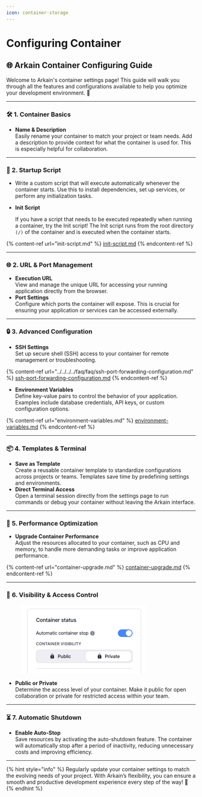 ```yaml
---
icon: container-storage
---
```


# Configuring Container

## **🌐 Arkain Container** Configuring **Guide**

Welcome to Arkain's container settings page! This guide will walk you through all the features and configurations available to help you optimize your development environment. 🚀

***

### 🛠️ **1. Container Basics**

* **Name & Description**\
  Easily rename your container to match your project or team needs. Add a description to provide context for what the container is used for. This is especially helpful for collaboration.

***

### 🚀 &#x32;**. Startup Script**

* Write a custom script that will execute automatically whenever the container starts. Use this to install dependencies, set up services, or perform any initialization tasks.
*   **Init Script**

    If you have a script that needs to be executed repeatedly when running a container, try the Init script! The Init script runs from the root directory `(/)` of the container and is executed when the container starts.

{% content-ref url="init-script.md" %}
[init-script.md](init-script.md)
{% endcontent-ref %}

***

### 🌐 **2. URL & Port Management**

* **Execution URL**\
  View and manage the unique URL for accessing your running application directly from the browser.
* **Port Settings**\
  Configure which ports the container will expose. This is crucial for ensuring your application or services can be accessed externally.

***

### 🔒 **3. Advanced Configuration**

* **SSH Settings**\
  Set up secure shell (SSH) access to your container for remote management or troubleshooting.

{% content-ref url="../../../../faq/faq/ssh-port-forwarding-configuration.md" %}
[ssh-port-forwarding-configuration.md](../../../../faq/faq/ssh-port-forwarding-configuration.md)
{% endcontent-ref %}

* **Environment Variables**\
  Define key-value pairs to control the behavior of your application. Examples include database credentials, API keys, or custom configuration options.

{% content-ref url="environment-variables.md" %}
[environment-variables.md](environment-variables.md)
{% endcontent-ref %}



***

### 📦 **4. Templates & Terminal**

* **Save as Template**\
  Create a reusable container template to standardize configurations across projects or teams. Templates save time by predefining settings and environments.
* **Direct Terminal Access**\
  Open a terminal session directly from the settings page to run commands or debug your container without leaving the Arkain interface.

***

### 🚀 **5. Performance Optimization**

* **Upgrade Container Performance**\
  Adjust the resources allocated to your container, such as CPU and memory, to handle more demanding tasks or improve application performance.

{% content-ref url="container-upgrade.md" %}
[container-upgrade.md](container-upgrade.md)
{% endcontent-ref %}

***

### 👥 **6. Visibility & Access Control**

<figure><img src="../../../../.gitbook/assets/image.png" alt=""><figcaption></figcaption></figure>

* **Public or Private**\
  Determine the access level of your container. Make it public for open collaboration or private for restricted access within your team.

***

### ⏳ **7. Automatic Shutdown**

* **Enable Auto-Stop**\
  Save resources by activating the auto-shutdown feature. The container will automatically stop after a period of inactivity, reducing unnecessary costs and improving efficiency.

***

{% hint style="info" %}
Regularly update your container settings to match the evolving needs of your project. With Arkain’s flexibility, you can ensure a smooth and productive development experience every step of the way! 🌟
{% endhint %}

